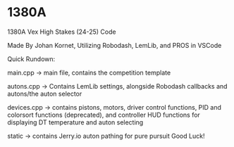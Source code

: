 # 1380A
1380A Vex High Stakes (24-25)  Code

Made By Johan Kornet, Utilizing Robodash, LemLib, and PROS in VSCode

Quick Rundown:

main.cpp -> main file, contains the competition template

autons.cpp -> Contains LemLib settings, alongside Robodash callbacks and autons/the auton selector

devices.cpp -> contains pistons, motors, driver control functions, PID and colorsort functions (deprecated), and controller HUD functions for displaying DT temperature and auton selecting

static -> contains Jerry.io auton pathing for pure pursuit
Good Luck! 
